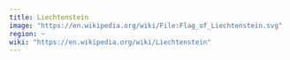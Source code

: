 ```yaml
---
title: Liechtenstein
image: "https://en.wikipedia.org/wiki/File:Flag_of_Liechtenstein.svg"
region: ~
wiki: "https://en.wikipedia.org/wiki/Liechtenstein"
---
```

